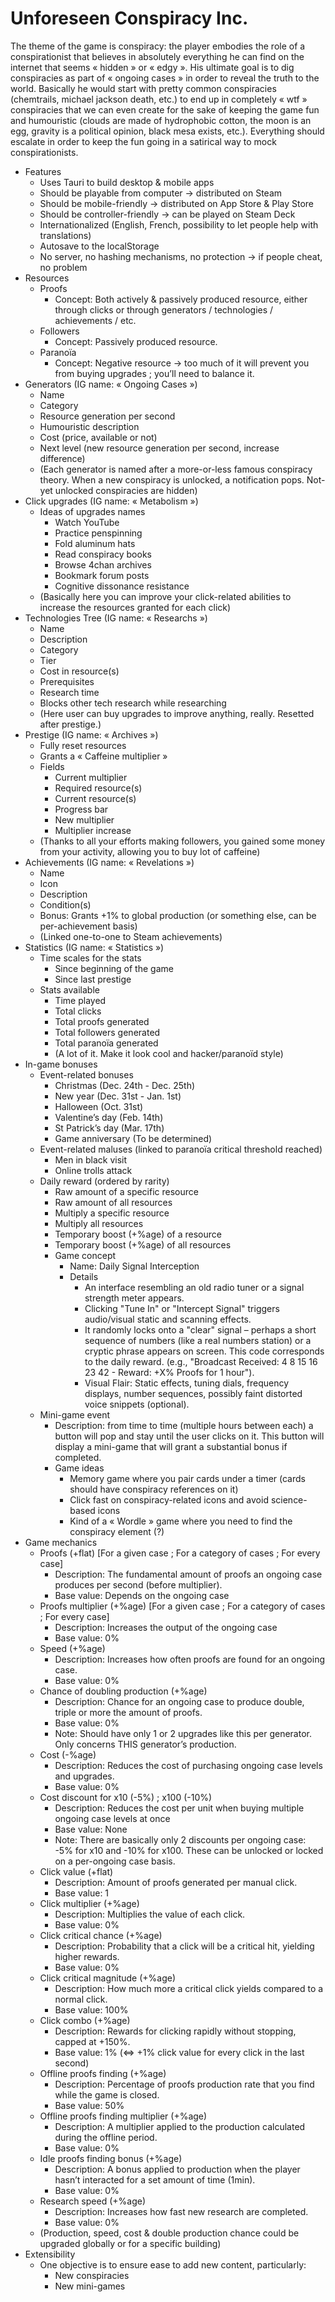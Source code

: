 # Unforeseen Conspiracy Inc.

The theme of the game is conspiracy: the player embodies the role of a conspirationist that believes
in absolutely everything he can find on the internet that seems « hidden » or « edgy ». His ultimate
goal is to dig conspiracies as part of « ongoing cases » in order to reveal the truth to the world.
Basically he would start with pretty common conspiracies (chemtrails, michael jackson death, etc.)
to end up in completely « wtf » conspiracies that we can even create for the sake of keeping the
game fun and humouristic (clouds are made of hydrophobic cotton, the moon is an egg, gravity is a
political opinion, black mesa exists, etc.). Everything should escalate in order to keep the fun
going in a satirical way to mock conspirationists.

-  Features
   -  Uses Tauri to build desktop & mobile apps
   -  Should be playable from computer -> distributed on Steam
   -  Should be mobile-friendly -> distributed on App Store & Play Store
   -  Should be controller-friendly -> can be played on Steam Deck
   -  Internationalized (English, French, possibility to let people help with translations)
   -  Autosave to the localStorage
   -  No server, no hashing mechanisms, no protection -> if people cheat, no problem
-  Resources
   -  Proofs
      -  Concept: Both actively & passively produced resource, either through clicks or through
         generators / technologies / achievements / etc.
   -  Followers
      -  Concept: Passively produced resource.
   -  Paranoïa
      -  Concept: Negative resource -> too much of it will prevent you from buying upgrades ; you’ll
         need to balance it.
-  Generators (IG name: « Ongoing Cases »)
   -  Name
   -  Category
   -  Resource generation per second
   -  Humouristic description
   -  Cost (price, available or not)
   -  Next level (new resource generation per second, increase difference)
   -  (Each generator is named after a more-or-less famous conspiracy theory. When a new conspiracy
      is unlocked, a notification pops. Not-yet unlocked conspiracies are hidden)
-  Click upgrades (IG name: « Metabolism »)
   -  Ideas of upgrades names
      -  Watch YouTube
      -  Practice penspinning
      -  Fold aluminum hats
      -  Read conspiracy books
      -  Browse 4chan archives
      -  Bookmark forum posts
      -  Cognitive dissonance resistance
   -  (Basically here you can improve your click-related abilities to increase the resources granted
      for each click)
-  Technologies Tree (IG name: « Researchs »)
   -  Name
   -  Description
   -  Category
   -  Tier
   -  Cost in resource(s)
   -  Prerequisites
   -  Research time
   -  Blocks other tech research while researching
   -  (Here user can buy upgrades to improve anything, really. Resetted after prestige.)
-  Prestige (IG name: « Archives »)
   -  Fully reset resources
   -  Grants a « Caffeine multiplier »
   -  Fields
      -  Current multiplier
      -  Required resource(s)
      -  Current resource(s)
      -  Progress bar
      -  New multiplier
      -  Multiplier increase
   -  (Thanks to all your efforts making followers, you gained some money from your activity,
      allowing you to buy lot of caffeine)
-  Achievements (IG name: « Revelations »)
   -  Name
   -  Icon
   -  Description
   -  Condition(s)
   -  Bonus: Grants +1% to global production (or something else, can be per-achievement basis)
   -  (Linked one-to-one to Steam achievements)
-  Statistics (IG name: « Statistics »)
   -  Time scales for the stats
      -  Since beginning of the game
      -  Since last prestige
   -  Stats available
      -  Time played
      -  Total clicks
      -  Total proofs generated
      -  Total followers generated
      -  Total paranoïa generated
      -  (A lot of it. Make it look cool and hacker/paranoïd style)
-  In-game bonuses
   -  Event-related bonuses
      -  Christmas (Dec. 24th - Dec. 25th)
      -  New year (Dec. 31st - Jan. 1st)
      -  Halloween (Oct. 31st)
      -  Valentine’s day (Feb. 14th)
      -  St Patrick’s day (Mar. 17th)
      -  Game anniversary (To be determined)
   -  Event-related maluses (linked to paranoïa critical threshold reached)
      -  Men in black visit
      -  Online trolls attack
   -  Daily reward (ordered by rarity)
      -  Raw amount of a specific resource
      -  Raw amount of all resources
      -  Multiply a specific resource
      -  Multiply all resources
      -  Temporary boost (+%age) of a resource
      -  Temporary boost (+%age) of all resources
      -  Game concept
         -  Name: Daily Signal Interception
         -  Details
            -  An interface resembling an old radio tuner or a signal strength meter appears.
            -  Clicking "Tune In" or "Intercept Signal" triggers audio/visual static and scanning
               effects.
            -  It randomly locks onto a "clear" signal – perhaps a short sequence of numbers (like a
               real numbers station) or a cryptic phrase appears on screen. This code corresponds to
               the daily reward. (e.g., "Broadcast Received: 4 8 15 16 23 42 - Reward: +X% Proofs
               for 1 hour").
            -  Visual Flair: Static effects, tuning dials, frequency displays, number sequences,
               possibly faint distorted voice snippets (optional).
   -  Mini-game event
      -  Description: from time to time (multiple hours between each) a button will pop and stay
         until the user clicks on it. This button will display a mini-game that will grant a
         substantial bonus if completed.
      -  Game ideas
         -  Memory game where you pair cards under a timer (cards should have conspiracy references
            on it)
         -  Click fast on conspiracy-related icons and avoid science-based icons
         -  Kind of a « Wordle » game where you need to find the conspiracy element (?)
-  Game mechanics
   -  Proofs (+flat) [For a given case ; For a category of cases ; For every case]
      -  Description: The fundamental amount of proofs an ongoing case produces per second (before
         multiplier).
      -  Base value: Depends on the ongoing case
   -  Proofs multiplier (+%age) [For a given case ; For a category of cases ; For every case]
      -  Description: Increases the output of the ongoing case
      -  Base value: 0%
   -  Speed (+%age)
      -  Description: Increases how often proofs are found for an ongoing case.
      -  Base value: 0%
   -  Chance of doubling production (+%age)
      -  Description: Chance for an ongoing case to produce double, triple or more the amount of
         proofs.
      -  Base value: 0%
      -  Note: Should have only 1 or 2 upgrades like this per generator. Only concerns THIS
         generator’s production.
   -  Cost (-%age)
      -  Description: Reduces the cost of purchasing ongoing case levels and upgrades.
      -  Base value: 0%
   -  Cost discount for x10 (-5%) ; x100 (-10%)
      -  Description: Reduces the cost per unit when buying multiple ongoing case levels at once
      -  Base value: None
      -  Note: There are basically only 2 discounts per ongoing case: -5% for x10 and -10% for x100.
         These can be unlocked or locked on a per-ongoing case basis.
   -  Click value (+flat)
      -  Description: Amount of proofs generated per manual click.
      -  Base value: 1
   -  Click multiplier (+%age)
      -  Description: Multiplies the value of each click.
      -  Base value: 0%
   -  Click critical chance (+%age)
      -  Description: Probability that a click will be a critical hit, yielding higher rewards.
      -  Base value: 0%
   -  Click critical magnitude (+%age)
      -  Description: How much more a critical click yields compared to a normal click.
      -  Base value: 100%
   -  Click combo (+%age)
      -  Description: Rewards for clicking rapidly without stopping, capped at +150%.
      -  Base value: 1% (<=> +1% click value for every click in the last second)
   -  Offline proofs finding (+%age)
      -  Description: Percentage of proofs production rate that you find while the game is closed.
      -  Base value: 50%
   -  Offline proofs finding multiplier (+%age)
      -  Description: A multiplier applied to the production calculated during the offline period.
      -  Base value: 0%
   -  Idle proofs finding bonus (+%age)
      -  Description: A bonus applied to production when the player hasn’t interacted for a set
         amount of time (1min).
      -  Base value: 0%
   -  Research speed (+%age)
      -  Description: Increases how fast new research are completed.
      -  Base value: 0%
   -  (Production, speed, cost & double production chance could be upgraded globally or for a
      specific building)
-  Extensibility
   -  One objective is to ensure ease to add new content, particularly:
      -  New conspiracies
      -  New mini-games
